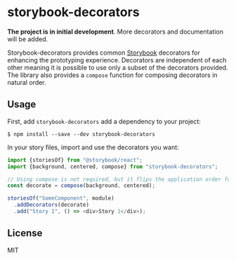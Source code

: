 # storybook-decorators

**The project is in initial development**. More decorators and documentation will be added.

Storybook-decorators provides common [Storybook](https://storybook.js.org) decorators for enhancing the prototyping experience. Decorators are independent of each other meaning it is possible to use only a subset of the decorators provided. The library also provides a `compose` function for composing decorators in natural order.

## Usage

First, add `storybook-decorators` add a dependency to your project:

`$ npm install --save --dev storybook-decorators`

In your story files, import and use the decorators you want:

```javascript
import {storiesOf} from "@storybook/react";
import {background, centered, compose} from "storybook-decorators";

// Using compose is not required, but it flips the application order for the decorators and thus is more natural to read.
const decorate = compose(background, centered);

storiesOf("SomeComponent", module)
  .addDecorators(decorate)
  .add("Story 1", () => <div>Story 1</div>);
```

## License

MIT
